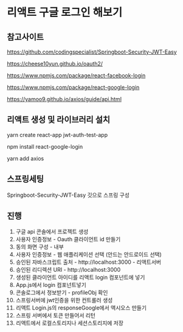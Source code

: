 # 리액트 구글 로그인 해보기

## 참고사이트

https://github.com/codingspecialist/Springboot-Security-JWT-Easy

https://cheese10yun.github.io/oauth2/﻿

https://www.npmjs.com/package/react-facebook-login﻿

https://www.npmjs.com/package/react-google-login

https://yamoo9.github.io/axios/guide/api.html

## 리액트 생성 및 라이브러리 설치

yarn create react-app jwt-auth-test-app

npm install react-google-login

yarn add axios

## 스프링세팅

Springboot-Security-JWT-Easy 깃으로 스프링 구성

## 진행

1. 구글 api 콘솔에서 프로젝트 생성
2. 사용자 인증정보 - Oauth 클라이언트 id 만들기
3. 동의 화면 구성 - 내부
4. 사용자 인증정보 - 웹 애플리케이션 선택 (안드는 안드로이드 선택)
5. 승인된 자바스크립트 출처 - http://localhost:3000 - 리액트서버
6. 승인된 리디렉션 URI - http://localhost:3000
7. 생성된 클라이언트 아이디를 리액트 login 컴포넌트에 넣기
8. App.js에서 login 컴포넌트넣기
9. 콘솔로그에서 정보받기 - profileObj 확인
10. 스프링서버에 jwt인증을 위한 컨트롤러 생성
11. 리액트 Login.js의 responseGoogle에서 액시오스 만들기
12. 스프링 서버에서 토큰 만들어서 리턴
13. 리액트에서 로컬스토리지나 세션스토리지에 저장